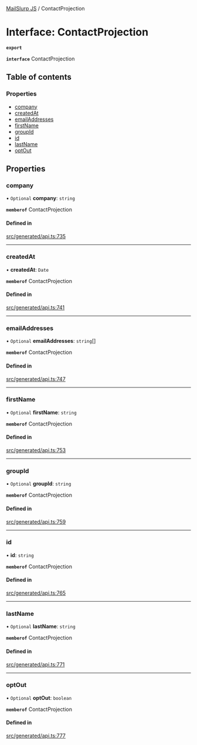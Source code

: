 [MailSlurp JS](../README.md) / ContactProjection

# Interface: ContactProjection

**`export`**

**`interface`** ContactProjection

## Table of contents

### Properties

- [company](ContactProjection.md#company)
- [createdAt](ContactProjection.md#createdat)
- [emailAddresses](ContactProjection.md#emailaddresses)
- [firstName](ContactProjection.md#firstname)
- [groupId](ContactProjection.md#groupid)
- [id](ContactProjection.md#id)
- [lastName](ContactProjection.md#lastname)
- [optOut](ContactProjection.md#optout)

## Properties

### company

• `Optional` **company**: `string`

**`memberof`** ContactProjection

#### Defined in

[src/generated/api.ts:735](https://github.com/mailslurp/mailslurp-client/blob/8c02983/src/generated/api.ts#L735)

___

### createdAt

• **createdAt**: `Date`

**`memberof`** ContactProjection

#### Defined in

[src/generated/api.ts:741](https://github.com/mailslurp/mailslurp-client/blob/8c02983/src/generated/api.ts#L741)

___

### emailAddresses

• `Optional` **emailAddresses**: `string`[]

**`memberof`** ContactProjection

#### Defined in

[src/generated/api.ts:747](https://github.com/mailslurp/mailslurp-client/blob/8c02983/src/generated/api.ts#L747)

___

### firstName

• `Optional` **firstName**: `string`

**`memberof`** ContactProjection

#### Defined in

[src/generated/api.ts:753](https://github.com/mailslurp/mailslurp-client/blob/8c02983/src/generated/api.ts#L753)

___

### groupId

• `Optional` **groupId**: `string`

**`memberof`** ContactProjection

#### Defined in

[src/generated/api.ts:759](https://github.com/mailslurp/mailslurp-client/blob/8c02983/src/generated/api.ts#L759)

___

### id

• **id**: `string`

**`memberof`** ContactProjection

#### Defined in

[src/generated/api.ts:765](https://github.com/mailslurp/mailslurp-client/blob/8c02983/src/generated/api.ts#L765)

___

### lastName

• `Optional` **lastName**: `string`

**`memberof`** ContactProjection

#### Defined in

[src/generated/api.ts:771](https://github.com/mailslurp/mailslurp-client/blob/8c02983/src/generated/api.ts#L771)

___

### optOut

• `Optional` **optOut**: `boolean`

**`memberof`** ContactProjection

#### Defined in

[src/generated/api.ts:777](https://github.com/mailslurp/mailslurp-client/blob/8c02983/src/generated/api.ts#L777)
